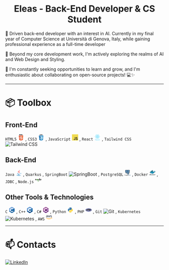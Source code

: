 <h1 align="center">Eleas - Back-End Developer & CS Student</h1>

🚀 Driven back-end developer with an interest in AI. Currently in my final year of Computer Science at Università di Genova, Italy, while gaining professional experience as a full-time developer

🧠 Beyond my core development work, I'm actively exploring the realms of AI and Web Design and Styling.

🌱 I'm constantly seeking opportunities to learn and grow, and I'm enthusiastic about collaborating on open-source projects! 💻✨

---

# 📦 Toolbox

## Front-End
`HTML5` <img src="https://raw.githubusercontent.com/devicons/devicon/master/icons/html5/html5-original-wordmark.svg" alt="HTML5" width="20" height="20"/> , `CSS3` <img src="https://raw.githubusercontent.com/devicons/devicon/master/icons/css3/css3-original-wordmark.svg" alt="CSS3" width="20" height="20"/> , `JavaScript` <img src="https://raw.githubusercontent.com/devicons/devicon/master/icons/javascript/javascript-original.svg" alt="JavaScript" width="20" height="20"/> , `React` <img src="https://raw.githubusercontent.com/devicons/devicon/master/icons/react/react-original-wordmark.svg" alt="React" width="20" height="20"/> , `Tailwind CSS` <img src="https://www.vectorlogo.zone/logos/tailwindcss/tailwindcss-icon.svg" alt="Tailwind CSS" width="20" height="20"/>

## Back-End
`Java` <img src="https://raw.githubusercontent.com/devicons/devicon/master/icons/java/java-original.svg" alt="Java" width="20" height="20"/> , `Quarkus` , `SpringBoot` <img src="https://www.vectorlogo.zone/logos/springio/springio-icon.svg" alt="SpringBoot" width="20" height="20"/> , `PostgreSQL` <img src="https://raw.githubusercontent.com/devicons/devicon/master/icons/postgresql/postgresql-original-wordmark.svg" alt="PostgreSQL" width="20" height="20"/> , `Docker` <img src="https://raw.githubusercontent.com/devicons/devicon/master/icons/docker/docker-original-wordmark.svg" alt="Docker" width="20" height="20"/> , `JDBC` , `Node.js` <img src="https://raw.githubusercontent.com/devicons/devicon/master/icons/nodejs/nodejs-original-wordmark.svg" alt="Node.js" width="20" height="20"/>

## Other Tools & Technologies
`C` <img src="https://raw.githubusercontent.com/devicons/devicon/master/icons/c/c-original.svg" alt="C" width="20" height="20"/> , `C++` <img src="https://raw.githubusercontent.com/devicons/devicon/master/icons/cplusplus/cplusplus-original.svg" alt="C++" width="20" height="20"/> , `C#` <img src="https://raw.githubusercontent.com/devicons/devicon/master/icons/csharp/csharp-original.svg" alt="C#" width="20" height="20"/> , `Python` <img src="https://raw.githubusercontent.com/devicons/devicon/master/icons/python/python-original.svg" alt="Python" width="20" height="20"/> , `PHP` <img src="https://raw.githubusercontent.com/devicons/devicon/master/icons/php/php-original.svg" alt="PHP" width="20" height="20"/> , `Git` <img src="https://www.vectorlogo.zone/logos/git-scm/git-scm-icon.svg" alt="Git" width="20" height="20"/> , `Kubernetes` <img src="https://www.vectorlogo.zone/logos/kubernetes/kubernetes-icon.svg" alt="Kubernetes" width="20" height="20"/> , `AWS` <img src="https://raw.githubusercontent.com/devicons/devicon/master/icons/amazonwebservices/amazonwebservices-original-wordmark.svg" alt="AWS" width="20" height="20"/>

---

# 📫 Contacts

[![LinkedIn](https://img.shields.io/badge/LinkedIn--blue?style=for-the-badge&logo=linkedin)](https://www.linkedin.com/in/eleas-bouras-96522119a/)
